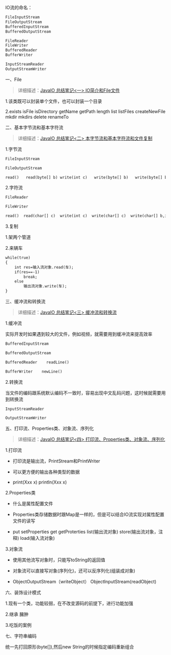 IO流的命名：

```markdown
FileInputStream
FileOutputStream
BufferedInputStream
BufferedOutputStream

FileReader
FileWriter
BufferedReader
BufferWriter

InputStreamReader
OutputStreamWriter
```


一、File

>详细描述：[JavaIO 总结笔记<一> IO简介和File文件](src/com/afinalstone/file)

1.该类既可以封装单个文件，也可以封装一个目录

2.exists  isFile isDirectory  getName  getPath  length list  listFiles
  createNewFile  mkdir  mkdirs  delete renameTo  



二、基本字节流和基本字符流

>详细描述：[JavaIO 总结笔记<二> 本字节流和基本字符流和文件复制](src/com/afinalstone/basestream)

1.字节流

```markdown
FileInputStream

FileOutputStream

read()   read(byte[] b) write(int c)   write(byte[] b)   write(byte[] b,int off,int length)
```


2.字符流

```markdown
FileReader

FileWriter

read()  read(char[] c)  write(int c)  write(char[] c)  write(char[] b,int off,int length)  write(String s)
```

3.复制

1.架两个管道

2.来辆车

```markdown
while(true)
{
	int res=输入流对象.read(车);
	if(res==-1)
		break;
	else
		输出流对象.write(车);
}
```



三、缓冲流和转换流

>详细描述：[JavaIO 总结笔记<三> 缓冲流和转换流](src/com/afinalstone/buffer)

1.缓冲流

实际开发时如果遇到较大的文件，例如视频，就需要用到缓冲流来提高效率

```markdown
BufferedInputStream

BufferedOutputStream

BufferedReader    readLine()

BufferWriter    newLine()
```


2.转换流

当文件的编码跟系统默认编码不一致时，容易出现中文乱码问题，这时候就需要用到转换流

```markdown
InputStreamReader

OutputStreamWriter
```



五、打印流、Properties类、对象流、序列化

>详细描述：[JavaIO 总结笔记<四> 打印流、Properties类、对象流、序列化](src/com/afinalstone/object)

1.打印流

- 打印流是输出流，PrintStream和PrintWriter

- 可以更方便的输出各种类型的数据

- print(Xxx x) println(Xxx x)

2.Properties类

- 什么是属性配置文件

- Properties类存储数据时跟Map是一样的，但是可以结合IO流实现对属性配置文件的读写

- put  setProperties  get  getProterties  list(输出流对象)  store(输出流对象，注释)  load(输入流对象)

3.对象流

- 使用其他流写对象时，只能写toString的返回值

- 对象流可以直接写对象(序列化)，还可以反序列化(组装成对象)

- ObjectOutputStream（writeObject）    ObjectInputStream(readObject)


六、装饰设计模式

1.现有一个类，功能较弱，在不改变源码的前提下，进行功能加强

2.继承    臃肿

3.吃饭的案例

七、字符串编码

统一先打回原形(byte[]),然后new String的时候指定编码重新组合


